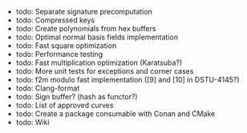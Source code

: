 * todo: Separate signature precomputation
* todo: Compressed keys
* todo: Create polynomials from hex buffers
* todo: Optimal normal basis fields implementation
* todo: Fast square optimization
* todo: Performance testing
* todo: Fast multiplication optimization (Karatsuba?)
* todo: More unit tests for exceptions and corner cases
* todo: f2m modulo fast implementation ([9] and [10] in DSTU-4145?)
* todo: Clang-format
* todo: Sign buffer? (hash as functor?)
* todo: List of approved curves
* todo: Create a package consumable with Conan and CMake
* todo: Wiki